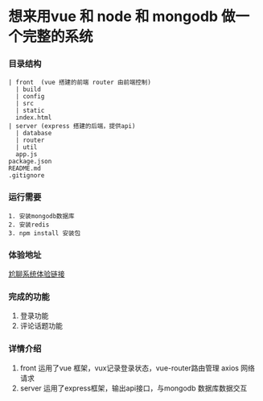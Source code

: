 
# 想来用vue 和 node 和 mongodb 做一个完整的系统
### 目录结构
```
| front  (vue 搭建的前端 router 由前端控制)
  | build
  | config
  | src
  | static
  index.html
| server (express 搭建的后端，提供api)
  | database
  | router
  | util
  app.js
package.json
README.md
.gitignore
```
### 运行需要
```
1. 安装mongodb数据库
2. 安装redis
3. npm install 安装包
```
### 体验地址
[尬聊系统体验链接](http://vue.zeroyh.cn/)

### 完成的功能
1. 登录功能
2. 评论话题功能

### 详情介绍
1. front 运用了vue 框架，vux记录登录状态，vue-router路由管理 axios 网络请求
2. server 运用了express框架，输出api接口，与mongodb 数据库数据交互
